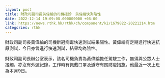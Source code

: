 ```yaml
---
layout: post
title: 財政司副司長黃偉綸的司機確診　黃偉綸快測陰性
date: 2022-12-14 19:09:08.000000000 +08:00
link: https://news.rthk.hk/rthk/ch/component/k2/1679822-20221214.htm
categories: rthk
---
```


財政司副司長黃偉綸的司機新冠病毒快速測試結果陽性。黃偉綸有定期進行快速抗原測試，今日亦曾進行快速測試，結果均為陰性。

財政司副司長辦公室表示，該名司機負責為黃偉綸擔任駕駛工作，無須與公眾人士接觸，亦沒有外遊紀錄，工作時有佩戴口罩及遵守有關防疫措施。他最近一次上班為本月9日。
